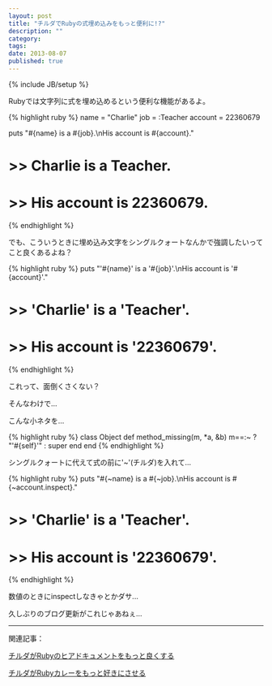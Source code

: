```yaml
---
layout: post
title: "チルダでRubyの式埋め込みをもっと便利に!?"
description: ""
category: 
tags: 
date: 2013-08-07
published: true
---
```

{% include JB/setup %}

Rubyでは文字列に式を埋め込めるという便利な機能があるよ。

{% highlight ruby %}
name = "Charlie"
job = :Teacher
account = 22360679

puts "#{name} is a #{job}.\nHis account is #{account}."

# >> Charlie is a Teacher.
# >> His account is 22360679.
{% endhighlight %}

でも、こういうときに埋め込み文字をシングルクォートなんかで強調したいってこと良くあるよね？

{% highlight ruby %}
puts "'#{name}' is a '#{job}'.\nHis account is '#{account}'."

# >> 'Charlie' is a 'Teacher'.
# >> His account is '22360679'.
{% endhighlight %}

これって、面倒くさくない？

そんなわけで...

こんな小ネタを...

{% highlight ruby %}
class Object
  def method_missing(m, *a, &b)
    m==:~ ? "'#{self}'" : super
  end
end
{% endhighlight %}

シングルクォートに代えて式の前に'~'(チルダ)を入れて...

{% highlight ruby %}
puts "#{~name} is a #{~job}.\nHis account is #{~account.inspect}."

# >> 'Charlie' is a 'Teacher'.
# >> His account is '22360679'.
{% endhighlight %}

数値のときにinspectしなきゃとかダサ...


久しぶりのブログ更新がこれじゃあねぇ...

----

関連記事：

[チルダがRubyのヒアドキュメントをもっと良くする](http://melborne.github.io/2012/04/27/ruby-heredoc-without-leading-whitespace/ "チルダがRubyのヒアドキュメントをもっと良くする")

[チルダがRubyカレーをもっと好きにさせる](http://melborne.github.io/2012/06/30/tilde-makes-curry-better/ "チルダがRubyカレーをもっと好きにさせる")



